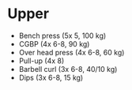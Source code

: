 # Upper
* Bench press (5x 5, 100 kg)
* CGBP (4x 6-8, 90 kg)
* Over head press (4x 6-8, 60 kg)
* Pull-up (4x 8)
* Barbell curl (3x 6-8, 40/10 kg)
* Dips (3x 6-8, 15 kg)
